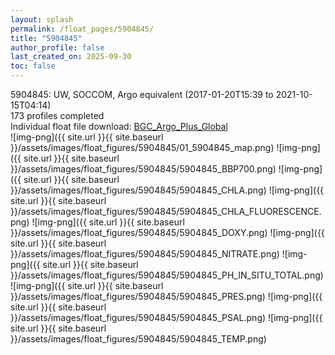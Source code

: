 ```yaml
---
layout: splash
permalink: /float_pages/5904845/
title: "5904845"
author_profile: false
last_created_on: 2025-09-30
toc: false
---
```

 
5904845: UW, SOCCOM, Argo equivalent (2017-01-20T15:39 to 2021-10-15T04:14)\
173 profiles completed\
Individual float file download: [BGC_Argo_Plus_Global](https://ftp.soest.hawaii.edu/bgc_argo_plus/Individual_Floats/outliers_removed/5904845_Sprof_processed.nc)\
![img-png]({{ site.url }}{{ site.baseurl }}/assets/images/float_figures/5904845/01_5904845_map.png)
![img-png]({{ site.url }}{{ site.baseurl }}/assets/images/float_figures/5904845/5904845_BBP700.png)
![img-png]({{ site.url }}{{ site.baseurl }}/assets/images/float_figures/5904845/5904845_CHLA.png)
![img-png]({{ site.url }}{{ site.baseurl }}/assets/images/float_figures/5904845/5904845_CHLA_FLUORESCENCE.png)
![img-png]({{ site.url }}{{ site.baseurl }}/assets/images/float_figures/5904845/5904845_DOXY.png)
![img-png]({{ site.url }}{{ site.baseurl }}/assets/images/float_figures/5904845/5904845_NITRATE.png)
![img-png]({{ site.url }}{{ site.baseurl }}/assets/images/float_figures/5904845/5904845_PH_IN_SITU_TOTAL.png)
![img-png]({{ site.url }}{{ site.baseurl }}/assets/images/float_figures/5904845/5904845_PRES.png)
![img-png]({{ site.url }}{{ site.baseurl }}/assets/images/float_figures/5904845/5904845_PSAL.png)
![img-png]({{ site.url }}{{ site.baseurl }}/assets/images/float_figures/5904845/5904845_TEMP.png)
